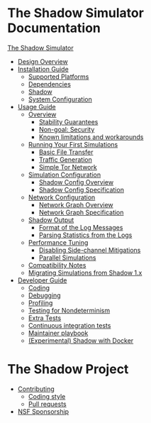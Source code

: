 # The Shadow Simulator Documentation

[The Shadow Simulator](shadow.md)

- [Design Overview](design_2x.md)
- [Installation Guide]()
    - [Supported Platforms](supported_platforms.md)
    - [Dependencies](install_dependencies.md)
    - [Shadow](install_shadow.md)
    - [System Configuration](system_configuration.md)
- [Usage Guide]()
    - [Overview](run_shadow_overview.md)
        - [Stability Guarantees](semver.md)
        - [Non-goal: Security](security.md)
        - [Known limitations and workarounds](limitations.md)
    - [Running Your First Simulations]()
        - [Basic File Transfer](getting_started_basic.md)
        - [Traffic Generation](getting_started_tgen.md)
        - [Simple Tor Network](getting_started_tor.md)
    - [Simulation Configuration]()
        - [Shadow Config Overview](shadow_config_overview.md)
        - [Shadow Config Specification](shadow_config_spec.md)
    - [Network Configuration]()
        - [Network Graph Overview](network_graph_overview.md)
        - [Network Graph Specification](network_graph_spec.md)
    - [Shadow Output]()
        - [Format of the Log Messages](log_format.md)
        - [Parsing Statistics from the Logs](parsing_shadow_logs.md)
    - [Performance Tuning]()
        - [Disabling Side-channel Mitigations](sidechannels.md)
        - [Parallel Simulations](parallel_sims.md)
    - [Compatibility Notes](compatibility_notes.md)
    - [Migrating Simulations from Shadow 1.x](migrating_from_1x.md)
- [Developer Guide]()
    - [Coding](coding.md)
    - [Debugging](debugging.md)
    - [Profiling](profiling.md)
    - [Testing for Nondeterminism](testing_determinism.md)
    - [Extra Tests](extra_tests.md)
    - [Continuous integration tests](ci.md)
    - [Maintainer playbook](maintainer_playbook.md)
    - [(Experimental) Shadow with Docker](install_shadow_with_docker.md)

# The Shadow Project

- [Contributing](contributing.md)
    - [Coding style](coding_style.md)
    - [Pull requests](pull_requests.md)
- [NSF Sponsorship](nsf_sponsorship.md)
